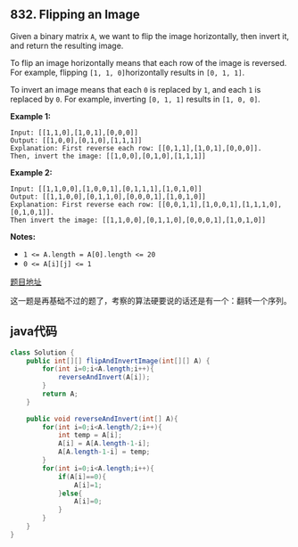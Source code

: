 ## 832. Flipping an Image

Given a binary matrix `A`, we want to flip the image horizontally, then invert it, and return the resulting image.

To flip an image horizontally means that each row of the image is reversed.  For example, flipping `[1, 1, 0]`horizontally results in `[0, 1, 1]`.

To invert an image means that each `0` is replaced by `1`, and each `1` is replaced by `0`. For example, inverting `[0, 1, 1]` results in `[1, 0, 0]`.

**Example 1:**

```
Input: [[1,1,0],[1,0,1],[0,0,0]]
Output: [[1,0,0],[0,1,0],[1,1,1]]
Explanation: First reverse each row: [[0,1,1],[1,0,1],[0,0,0]].
Then, invert the image: [[1,0,0],[0,1,0],[1,1,1]]
```

**Example 2:**

```
Input: [[1,1,0,0],[1,0,0,1],[0,1,1,1],[1,0,1,0]]
Output: [[1,1,0,0],[0,1,1,0],[0,0,0,1],[1,0,1,0]]
Explanation: First reverse each row: [[0,0,1,1],[1,0,0,1],[1,1,1,0],[0,1,0,1]].
Then invert the image: [[1,1,0,0],[0,1,1,0],[0,0,0,1],[1,0,1,0]]
```

**Notes:**

- `1 <= A.length = A[0].length <= 20`
- `0 <= A[i][j] <= 1`

[题目地址](https://leetcode.com/problems/flipping-an-image/)

这一题是再基础不过的题了，考察的算法硬要说的话还是有一个：翻转一个序列。

## java代码

```java
class Solution {
    public int[][] flipAndInvertImage(int[][] A) {
        for(int i=0;i<A.length;i++){
            reverseAndInvert(A[i]);
        }
        return A;
    }
    
    public void reverseAndInvert(int[] A){
        for(int i=0;i<A.length/2;i++){
            int temp = A[i];
            A[i] = A[A.length-1-i];
            A[A.length-1-i] = temp;
        }
        for(int i=0;i<A.length;i++){
            if(A[i]==0){
                A[i]=1;
            }else{
                A[i]=0;
            }
        }
    }
}
```